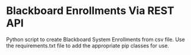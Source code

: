 # Blackboard Enrollments Via REST API
Python script to create Blackboard System Enrollments from csv file. Use the requirements.txt file to add the appropriate pip classes for use.

